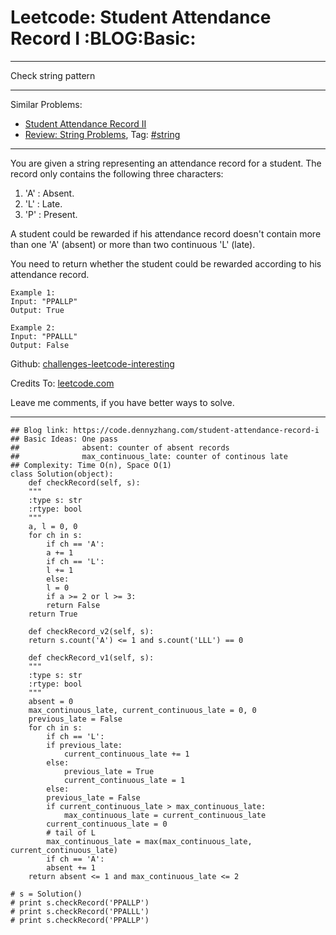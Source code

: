 
# Leetcode: Student Attendance Record I     :BLOG:Basic:

---

Check string pattern  

---

Similar Problems:  

-   [Student Attendance Record II](https://code.dennyzhang.com/student-attendance-record-ii)
-   [Review: String Problems](https://code.dennyzhang.com/review-string), Tag: [#string](https://code.dennyzhang.com/tag/string)

---

You are given a string representing an attendance record for a student. The record only contains the following three characters:  

1.  'A' : Absent.
2.  'L' : Late.
3.  'P' : Present.

A student could be rewarded if his attendance record doesn't contain more than one 'A' (absent) or more than two continuous 'L' (late).  

You need to return whether the student could be rewarded according to his attendance record.  

    Example 1:
    Input: "PPALLP"
    Output: True

    Example 2:
    Input: "PPALLL"
    Output: False

Github: [challenges-leetcode-interesting](https://github.com/DennyZhang/challenges-leetcode-interesting/tree/master/student-attendance-record-i)  

Credits To: [leetcode.com](https://leetcode.com/problems/student-attendance-record-i/description/)  

Leave me comments, if you have better ways to solve.  

---

    ## Blog link: https://code.dennyzhang.com/student-attendance-record-i
    ## Basic Ideas: One pass
    ##              absent: counter of absent records
    ##              max_continuous_late: counter of continous late
    ## Complexity: Time O(n), Space O(1)
    class Solution(object):
        def checkRecord(self, s):
    	"""
    	:type s: str
    	:rtype: bool
    	"""
    	a, l = 0, 0
    	for ch in s:
    	    if ch == 'A':
    		a += 1
    	    if ch == 'L':
    		l += 1
    	    else:
    		l = 0
    	    if a >= 2 or l >= 3:
    		return False
    	return True
    
        def checkRecord_v2(self, s):
    	return s.count('A') <= 1 and s.count('LLL') == 0
    
        def checkRecord_v1(self, s):
    	"""
    	:type s: str
    	:rtype: bool
    	"""
    	absent = 0
    	max_continuous_late, current_continuous_late = 0, 0
    	previous_late = False
    	for ch in s:
    	    if ch == 'L':
    		if previous_late:
    		    current_continuous_late += 1
    		else:
    		    previous_late = True
    		    current_continuous_late = 1                    
    	    else:
    		previous_late = False
    		if current_continuous_late > max_continuous_late:
    		    max_continuous_late = current_continuous_late
    		current_continuous_late = 0
    	    # tail of L
    	    max_continuous_late = max(max_continuous_late, current_continuous_late)
    	    if ch == 'A':
    		absent += 1
    	return absent <= 1 and max_continuous_late <= 2
    
    # s = Solution()
    # print s.checkRecord('PPALLP')
    # print s.checkRecord('PPALLL')
    # print s.checkRecord('PPALLP')

